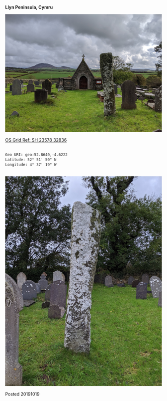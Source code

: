**Llyn Peninsula, Cymru**

![sarn_meyllteyrn_1](images/sarn_meyllteyrn_1.jpg)

[OS Grid Ref: SH 23578 32836](https://osmaps.ordnancesurvey.co.uk/52.86401,-4.62222,7/pin)

```

Geo URI: geo:52.8640,-4.6222
Latitude: 52° 51' 50" N
Longitude: 4° 37' 19" W 
    
```

![sarn_meyllteyrn_2](images/sarn_meyllteyrn_2.jpg)

Posted 20191019